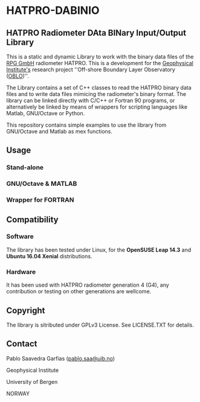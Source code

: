 # HATPRO-DABINIO

## HATPRO Radiometer DAta BINary Input/Output Library

This is a static and dynamic Library to work with the binary data files of the [RPG GmbH](http://www.radiometer-physics.de) radiometer HATPRO.
This is a development for the [Geophysical Institute's](https://www.gfi.uib.no) research project ''Off-shore Boundary Layer Observatory ([OBLO](http://oblo.w.uib.no/))''. 

The Library contains a set of C++ classes to read the HATPRO binary data files and to write data files mimicing the radiometer's binary format. The library can be linked directly with C/C++ or Fortran 90 programs, or alternatively be linked by means of wrappers for scripting languages like Matlab, GNU/Octave or Python.

This repository contains simple examples to use the library from GNU/Octave and Matlab as mex functions.

## Usage
### Stand-alone

### GNU/Octave & MATLAB

### Wrapper for FORTRAN

## Compatibility
### Software
The library has been tested under Linux, for the __OpenSUSE Leap 14.3__ and __Ubuntu 16.04 Xenial__ distributions.

### Hardware
It has been used with HATPRO radiometer generation 4 (G4), any contribution or testing on other generations are wellcome.

## Copyright
The library is sitributed under GPLv3 License. See LICENSE.TXT for details.

## Contact
Pablo Saavedra Garfias (pablo.saa@uib.no)

Geophysical Institute

University of Bergen

NORWAY
